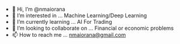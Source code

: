 - 👋 Hi, I’m @nmaiorana
- 👀 I’m interested in ... Machine Learning/Deep Learning
- 🌱 I’m currently learning ... AI For Trading
- 💞️ I’m looking to collaborate on ... Financial or economic problems
- 📫 How to reach me ... nmaiorana@gmail.com

<!---
nmaiorana/nmaiorana is a ✨ special ✨ repository because its `README.md` (this file) appears on your GitHub profile.
You can click the Preview link to take a look at your changes.
--->
